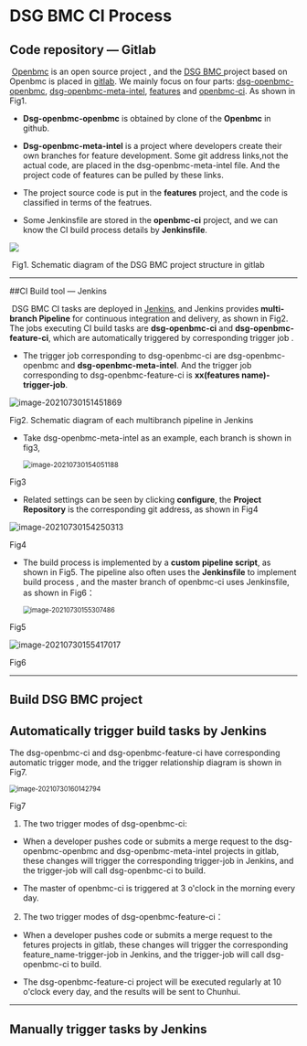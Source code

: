 # DSG BMC CI Process

##  Code repository — Gitlab

​        [Openbmc]( https://github.com/openbmc/openbmc) is an open source project , and the [DSG BMC ]( https://gitlab.devtools.intel.com/dsg-bmc ) project based on Openbmc is placed in [gitlab](https://gitlab.devtools.intel.com/). We mainly focus on four parts: [dsg-openbmc-openbmc](https://gitlab.devtools.intel.com/dsg-bmc/dsg-openbmc-openbmc),  [dsg-openbmc-meta-intel](https://gitlab.devtools.intel.com/dsg-bmc/dsg-openbmc-meta-intel), [features](https://gitlab.devtools.intel.com/dsg-bmc/features) and [openbmc-ci](https://gitlab.devtools.intel.com/dsg-bmc/openbmc-ci). As shown in Fig1.

-  **Dsg-openbmc-openbmc** is obtained by clone of the **Openbmc** in github.

-  **Dsg-openbmc-meta-intel** is a project where developers create their own branches for feature development. Some git address links,not the actual code, are placed in the dsg-openbmc-meta-intel file. And the project code of features can be pulled by these links.
-  The project source code is put in the **features** project, and the code is classified in terms of the featrues.

- Some Jenkinsfile are stored in the **openbmc-ci** project, and we can know the CI build process details by **Jenkinsfile**.

![](/Images/p01.png)

​                                  Fig1. Schematic diagram of the DSG BMC project structure in gitlab

***



##CI Build tool — Jenkins

​    DSG BMC CI tasks are deployed in [Jenkins](https://cbjenkins-pg.devtools.intel.com/teams-dsgbmc/job/dsgbmc/ ), and Jenkins provides **multi-branch Pipeline** for continuous integration and delivery, as shown in Fig2.  The jobs executing CI build tasks are **dsg-openbmc-ci** and **dsg-openbmc-feature-ci**, which are automatically  triggered by  corresponding trigger job .

- The trigger job corresponding to dsg-openbmc-ci are dsg-openbmc-openbmc and **dsg-openbmc-meta-intel**. And the trigger job corresponding to dsg-openbmc-feature-ci is **xx(features name)-trigger-job**.

![image-20210730151451869](C:\Users\wanrongt\AppData\Roaming\Typora\typora-user-images\image-20210730151451869.png)

Fig2. Schematic diagram of each multibranch pipeline in Jenkins

* Take dsg-openbmc-meta-intel as an example, each branch is shown in fig3,

  <img src="C:\Users\wanrongt\AppData\Roaming\Typora\typora-user-images\image-20210730154051188.png" alt="image-20210730154051188" style="zoom: 85%;" />



Fig3

- Related settings can be seen by clicking **configure**, the **Project Repository** is the corresponding git address, as shown in Fig4

![image-20210730154250313](C:\Users\wanrongt\AppData\Roaming\Typora\typora-user-images\image-20210730154250313.png)

Fig4

- The build process is implemented by a **custom pipeline script**, as shown in Fig5. The pipeline also often uses the **Jenkinsfile** to implement build process , and the master branch of openbmc-ci uses Jenkinsfile, as shown in Fig6：

  <img src="C:\Users\wanrongt\AppData\Roaming\Typora\typora-user-images\image-20210730155307486.png" alt="image-20210730155307486" style="zoom:80%;" />

Fig5

![image-20210730155417017](C:\Users\wanrongt\AppData\Roaming\Typora\typora-user-images\image-20210730155417017.png)

Fig6

***



## Build DSG BMC project

 ##  Automatically trigger build tasks by Jenkins

The dsg-openbmc-ci and dsg-openbmc-feature-ci have corresponding automatic trigger mode, and the trigger relationship diagram is shown in Fig7.

<img src="C:\Users\wanrongt\AppData\Roaming\Typora\typora-user-images\image-20210730160142794.png" alt="image-20210730160142794" style="zoom:80%;" />

Fig7

1. The two trigger modes of dsg-openbmc-ci:

- When a developer pushes code or submits a merge request to the dsg-openbmc-openbmc and dsg-openbmc-meta-intel projects in gitlab, these changes will trigger the corresponding trigger-job in Jenkins, and the trigger-job will call dsg-openbmc-ci to build.

- The master of openbmc-ci is triggered at 3 o'clock in the morning every day.

2. The two trigger modes of dsg-openbmc-feature-ci：

- When a developer pushes code or submits a merge request to the fetures projects in gitlab, these changes will trigger the corresponding feature_name-trigger-job in Jenkins, and the trigger-job will call dsg-openbmc-ci to build.

-  The dsg-openbmc-feature-ci project will be executed regularly at 10 o'clock every day, and the results will be sent to Chunhui.

  ***



## Manually trigger tasks by Jenkins